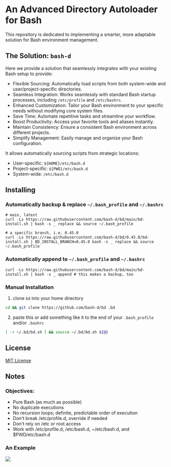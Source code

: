 # An Advanced Directory Autoloader for Bash

This repository is dedicated to implementing a smarter, more adaptable solution for Bash environment management.

## The Solution: `bash-d`

Here we provide a solution that seamlessly integrates with your existing Bash setup to provide:

* Flexible Sourcing: Automatically load scripts from both system-wide and user/project-specific directories.
* Seamless Integration: Works seamlessly with standard Bash startup processes, including `/etc/profile` and `/etc/bashrc`.
* Enhanced Customization: Tailor your Bash environment to your specific needs without modifying core system files.
* Save Time: Automate repetitive tasks and streamline your workflow.
* Boost Productivity: Access your favorite tools and aliases instantly.
* Maintain Consistency: Ensure a consistent Bash environment across different projects.
* Simplify Management: Easily manage and organize your Bash configuration.

It allows automatically sourcing scripts from strategic locations:

* User-specific: `${HOME}/etc/bash.d`
* Project-specific: `${PWD}/etc/bash.d`
* System-wide: `/etc/bash.d`

## Installing

### Automatically backup & replace `~/.bash_profile` and `~/.bashrc`

```
# main, latest
curl -Ls https://raw.githubusercontent.com/bash-d/bd/main/bd-install.sh | bash -s _ replace && source ~/.bash_profile
```

```
# a specific branch, i.e. 0.45.0
curl -Ls https://raw.githubusercontent.com/bash-d/bd/0.45.0/bd-install.sh | BD_INSTALL_BRANCH=0.45.0 bash -s _ replace && source ~/.bash_profile
```

### Automatically append to `~/.bash_profile` and `~/.bashrc`

```
curl -Ls https://raw.githubusercontent.com/bash-d/bd/main/bd-install.sh | bash -s _ append # this makes a backup, too
```

### Manual Installation

1) clone `bd` into your home directory
```sh
cd && git clone https://github.com/bash-d/bd .bd
```

2) paste this or add something like it to the end of your `.bash_profile` and/or `.bashrc`
```sh
[ -r ~/.bd/bd.sh ] && source ~/.bd/bd.sh ${@}
```

## License

[MIT License](https://github.com/bash-d/bd/blob/main/LICENSE.md)

## Notes

### Objectives:

* Pure Bash (as much as possible)
* No duplicate executions
* No recursion loops; definite, predictable order of execution
* Don't break /etc/profile.d, override if needed
* Don't rely on /etc or root access
* Work with /etc/profile.d, /etc/bash.d, ~/etc/bash.d, and $PWD/etc/bash.d

### An Example
<img src="example/bd-example.gif?raw=true">
